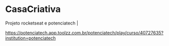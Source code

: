 # CasaCriativa
Projeto rocketseat e potenciatech | 

https://potenciatech.app.toolzz.com.br/potenciatech/play/curso/40727635?institution=potenciatech
